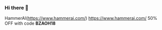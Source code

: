 ### Hi there 👋

<!--
**black-friday-deals/black-friday-deals** is a ✨ _special_ ✨ repository because its `README.md` (this file) appears on your GitHub profile.

Here are some ideas to get you started:

- 🔭 I’m currently working on ...
- 🌱 I’m currently learning ...
- 👯 I’m looking to collaborate on ...
- 🤔 I’m looking for help with ...
- 💬 Ask me about ...
- 📫 How to reach me: ...
- 😄 Pronouns: ...
- ⚡ Fun fact: ...
-->
HammerAI(https://www.hammerai.com/)
https://www.hammerai.com/
50% OFF with code **BZAOH18**
 
